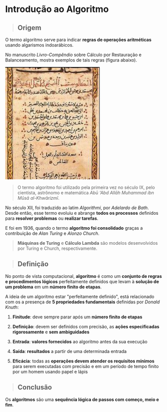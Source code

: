 # Introdução ao Algoritmo

> ## **Origem**

O termo algoritmo serve para indicar **regras de operações aritméticas** usando algarismos indoarábicos.

No manuscrito _Livro-Compêndio_ sobre Cálculo por Restauração e Balanceamento, mostra exemplos de tais regras (figura abaixo).

![](./assets/foto-livro-compendio.png)

> O termo algoritmo foi utilizado pela primeira vez no século IX, pelo cientista, astrônomo e matemática _Abū ‘Abd Allāh Muhammad ibn Mūsā al-Khwārizmī_.

No século XII, foi traduzido ao latim _Algorithmi_, por _Adelardo de Bath_. Desde então, esse termo evoluiu e abrange **todos os processos** definidos para **resolver problemas** ou **realizar tarefas**.

E foi em 1936, quando o termo **algoritmo foi consolidado** graças a contribuição de _Alan Turing_ e _Alonzo Church_.

> **Máquinas de Turing** e **Cálculo Lambda** são modelos desenvolvidos por Turing e Church, respectivamente.

> ## **Definição**

No ponto de vista computacional, **algoritmo** é como um **conjunto de regras e procedimentos lógicos** perfeitamente definidos que levam à **solução de um problema** em um **número finito de etapas**.

A ideia de um algoritmo estar "perfeitamente definido", está relacionado com os a presença de **5 propriedades fundamentais** definidas por _Donald Knuth_:

1. **Finitude**: deve sempre parar após um **número finito de etapas**

2. **Definição**: devem ser definidos com precisão, as **ações especificadas rigorosamente** e **sem ambiguidades**

3. **Entrada**: **valores fornecidos** ao algoritmo antes da sua execução

4. **Saída**: **resultados** a partir de uma determinada entrada

5. **Eficácia**: todas as **operações devem atender os requisitos mínimos** para serem executadas com precisão e em um período de tempo finito por um homem usando papel e lápis

> ## **Conclusão**

Os **algoritmos** são uma **sequência lógica de passos com começo, meio e fim**.
